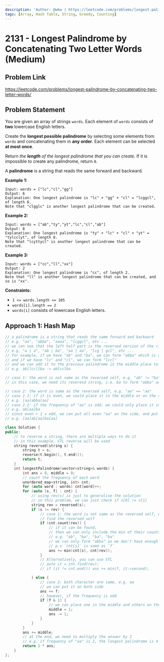 ```yaml
---
description: 'Author: @wkw | https://leetcode.com/problems/longest-palindrome-by-concatenating-two-letter-words/'
tags: [Array, Hash Table, String, Greedy, Counting]
---
```


# 2131 - Longest Palindrome by Concatenating Two Letter Words (Medium)

## Problem Link

https://leetcode.com/problems/longest-palindrome-by-concatenating-two-letter-words/

## Problem Statement

You are given an array of strings `words`. Each element of `words` consists of **two** lowercase English letters.

Create the **longest possible palindrome** by selecting some elements from `words` and concatenating them in **any order**. Each element can be selected **at most once**.

Return _the **length** of the longest palindrome that you can create_. If it is impossible to create any palindrome, return `0`.

A **palindrome** is a string that reads the same forward and backward.

**Example 1:**

```
Input: words = ["lc","cl","gg"]
Output: 6
Explanation: One longest palindrome is "lc" + "gg" + "cl" = "lcggcl", of length 6.
Note that "clgglc" is another longest palindrome that can be created.
```

**Example 2:**

```
Input: words = ["ab","ty","yt","lc","cl","ab"]
Output: 8
Explanation: One longest palindrome is "ty" + "lc" + "cl" + "yt" = "tylcclyt", of length 8.
Note that "lcyttycl" is another longest palindrome that can be created.
```

**Example 3:**

```
Input: words = ["cc","ll","xx"]
Output: 2
Explanation: One longest palindrome is "cc", of length 2.
Note that "ll" is another longest palindrome that can be created, and so is "xx".
```

**Constraints:**

- `1 <= words.length <= 105`
- `words[i].length == 2`
- `words[i]` consists of lowercase English letters.

## Approach 1: Hash Map

<Tabs>
<TabItem value="cpp" label="C++">
<SolutionAuthor name="@wkw"/>

```cpp
// a palindrome is a string that reads the same forward and backward
// e.g. "aa", "abba", "aaaa", "lcggcl", etc ...
// we can see that the left half part is the reversed version of the right half part
// e.g. "a | a", "ab | ba", "aa | aa", "lcg | gcl", etc ...
// for example, if we have "ab" and "ba", we can form "abba" which is a palindrome
// and if we have "lc" and "cl", we can form "lccl"
// and we can add it to the previous palindrome in the middle place to make it longer
// e.g. ab[lccl]ba -> ablcclba

// case 1: the word is not same as the reversed self, e.g. "ab" != "ba"
// in this case, we need its reveresd string, i.e. ba to form "abba" as a palindrome

// case 2: the word is same as the reversed self, e.g. "aa" == "aa"
// case 2.1: if it is even, we could place it in the middle or on the side
// e.g. [aa]abba[aa]
// case 2.2: if the frequency of "aa" is odd, we could only place it in the middle
// e.g. ab[aa]ba
// since even + 1 = odd, we can put all even "aa" on the side, and put one in the middle
// e.g. [aa]ab[aa]ba[aa]

class Solution {
public:
    // to reverse a string, there are multiple ways to do it
    // in this example, STL reverse will be used
    string reversed(string s) {
        string t = s;
        reverse(t.begin(), t.end());
        return t;
    }
    int longestPalindrome(vector<string>& words) {
        int ans = 0, middle = 0;
        // count the frequency of each word
        unordered_map<string, int> cnt;
        for (auto word : words) cnt[word]++;
        for (auto [s, f] : cnt) {
            // using rev(s) is just to generalise the solution
            // in this problem, we can just check if s[0] != s[1]
            string rev = reversed(s);
            if (s != rev) {
                // case 1: the word is not same as the reversed self, e.g. "ab" != "ba"
                // find the reversed self
                if (cnt.count(rev)) {
                    // if it can be found,
                    // then we can only include the min of their counts
                    // e.g. "ab", "ba", "ba", "ba"
                    // we can only form "abba" as we don't have enough "ab" for the rest of "ba"
                    // p.s `cnt[s]` is same as `f`
                    ans += min(cnt[s], cnt[rev]);
                }
                // Alternatively, you can use STL
                // auto it = cnt.find(rev);
                // if (it != cnt.end()) ans += min(f, it->second);

            } else {
                // case 2: both character are same, e.g. aa
                // we can put it on both side
                ans += f;
                // however, if the frequency is odd
                if (f & 1) {
                    // we can place one in the middle and others on the side
                    middle = 1;
                    ans -= 1;
                }
            }
        }
        ans += middle;
        // at the end, we need to multiply the answer by 2
        // e.g. if frequency of "aa" is 2, the longest palindrome is 4 ("aaaa")
        return 2 * ans;
    }
};
```

</TabItem>
</Tabs>
